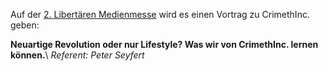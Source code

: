 Auf der [2. Libertären Medienmesse](http://limesse.de) wird es einen Vortrag zu CrimethInc. geben:

**Neuartige Revolution oder nur Lifestyle? Was wir von CrimethInc. lernen können.**\\
_Referent: Peter Seyfert_
